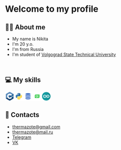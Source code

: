 # Welcome to my profile
## 👨‍🎓 About me
- My name is Nikita
- I'm 20 y.o. 
- I'm from Russia
- I'm student of [Volgograd State Technical University](https://www.vstu.ru/eng/)


</br>

## 💻 My skills
<img align="left" alt="Cpp" width="30px" src="https://raw.githubusercontent.com/github/explore/80688e429a7d4ef2fca1e82350fe8e3517d3494d/topics/cpp/cpp.png"/>
<img align="left" alt="Python" width="30px" src="https://raw.githubusercontent.com/github/explore/80688e429a7d4ef2fca1e82350fe8e3517d3494d/topics/python/python.png"/>
<img align="left" alt="SQL" width="30px" src="https://raw.githubusercontent.com/github/explore/80688e429a7d4ef2fca1e82350fe8e3517d3494d/topics/sql/sql.png"/>
<img align="left" alt="Qt" width="30px" src="https://raw.githubusercontent.com/github/explore/80688e429a7d4ef2fca1e82350fe8e3517d3494d/topics/qt/qt.png"/>
<img align="left" alt="Arduino" width="30px" src="https://raw.githubusercontent.com/github/explore/80688e429a7d4ef2fca1e82350fe8e3517d3494d/topics/arduino/arduino.png"/>

</br>


</br>

## 📧 Contacts
* thermazote@gmail.com 
* thermazote@mail.ru 
* [Telegram](https://t.me/thermazote)
* [VK](https://vk.com/thermazote)

